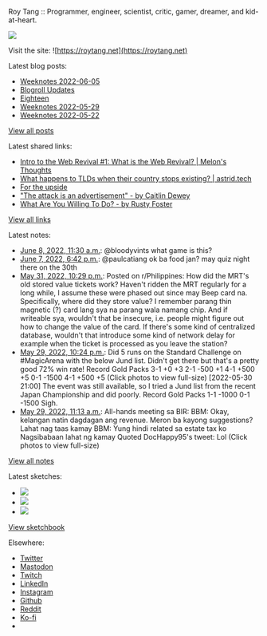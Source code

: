 Roy Tang :: Programmer, engineer, scientist, critic, gamer, dreamer, and kid-at-heart.

![](https://roytang.net/static/img/profile.jpg)

Visit the site: ![https://roytang.net](https://roytang.net)

Latest blog posts:

- [Weeknotes 2022-06-05](https://roytang.net/2022/06/weeknotes-06-05/)
- [Blogroll Updates](https://roytang.net/2022/06/blogroll-updates/)
- [Eighteen](https://roytang.net/2022/05/eighteen/)
- [Weeknotes 2022-05-29](https://roytang.net/2022/05/weeknotes-05-29/)
- [Weeknotes 2022-05-22](https://roytang.net/2022/05/weeknotes-05-22/)

[View all posts](https://roytang.net/blog)

Latest shared links:

- [Intro to the Web Revival #1: What is the Web Revival? | Melon&#x27;s Thoughts](https://roytang.net/2022/06/4731fb7f0a0bffa9398d97509fb2bc89/)
- [What happens to TLDs when their country stops existing? | astrid.tech](https://roytang.net/2022/05/303ca7b2d83d9cd9ac93b14d58f8c8c0/)
- [For the upside](https://roytang.net/2022/05/a12d2800a2faed0900baa9b3f27bec54/)
- [&quot;The attack is an advertisement&quot;  - by Caitlin Dewey](https://roytang.net/2022/05/6945abbc9a5984a842472f8a75337293/)
- [What Are You Willing To Do? - by Rusty Foster](https://roytang.net/2022/05/7bddede0fb4b64ac773c5bdee7dd989b/)

[View all links](https://roytang.net/links)

Latest notes:

- [June 8, 2022, 11:30 a.m.](https://roytang.net/2022/06/1534377232415789056/): @bloodyvints what game is this?
- [June 7, 2022, 6:42 p.m.](https://roytang.net/2022/06/1534123746977787904/): @paulcatiang ok ba food jan? may quiz night there on the 30th
- [May 31, 2022, 10:29 p.m.](https://roytang.net/2022/05/v1rk0c/): Posted on r/Philippines: How did the MRT&#x27;s old stored value tickets work? Haven&#x27;t ridden the MRT regularly for a long while, I assume these were phased out since may Beep card na. Specifically, where did they store value? I remember parang thin magnetic (?) card lang sya na parang wala namang chip. And if writeable sya, wouldn&#x27;t that be insecure, i.e. people might figure out how to change the value of the card. If there&#x27;s some kind of centralized database, wouldn&#x27;t that introduce some kind of network delay for example when the ticket is processed as you leave the station?
- [May 29, 2022, 10:24 p.m.](https://roytang.net/2022/05/1530918105915879424/): Did 5 runs on the Standard Challenge on #MagicArena with the below Jund list. Didn&#x27;t get there but that&#x27;s a pretty good 72% win rate! Record Gold Packs 3-1 +0 +3 2-1 -500 +1 4-1 +500 +5 0-1 -1500 4-1 +500 +5 (Click photos to view full-size) [2022-05-30 21:00] The event was still available, so I tried a Jund list from the recent Japan Championship and did poorly. Record Gold Packs 1-1 -1000 0-1 -1500 Sigh.
- [May 29, 2022, 11:13 a.m.](https://roytang.net/2022/05/1530749116178804737/): All-hands meeting sa BIR: BBM: Okay, kelangan natin dagdagan ang revenue. Meron ba kayong suggestions? Lahat nag taas kamay BBM: Yung hindi related sa estate tax ko Nagsibabaan lahat ng kamay Quoted DocHappy95&#x27;s tweet: Lol (Click photos to view full-size)

[View all notes](https://roytang.net/notes)

Latest sketches:


- ![](https://roytang.net/media/cache/55/b6/55b643dddb9496966c4c37fc2b21c5a6.jpg)
- ![](https://roytang.net/media/cache/71/25/7125fc96d9db296bc5f16306d33cc459.jpg)
- ![](https://roytang.net/media/cache/12/60/1260736fe21c5cfd96c1c0b6f467475e.jpg)

[View sketchbook](https://roytang.net/albums/sketchbook)


Elsewhere:

- [Twitter](https://twitter.com/roytang)
- [Mastodon](https://mastodon.technology/@roytang)
- [Twitch](https://twitch.tv/twitchyroy)
- [LinkedIn](https://www.linkedin.com/in/roytang)
- [Instagram](https://instagram.com/roytang0400)
- [Github](https://github.com/roytang)
- [Reddit](https://reddit.com/u/hungryroy)
- [Ko-fi](https://ko-fi.com/roytang)
- [](mailto:hello@roytang.net)
